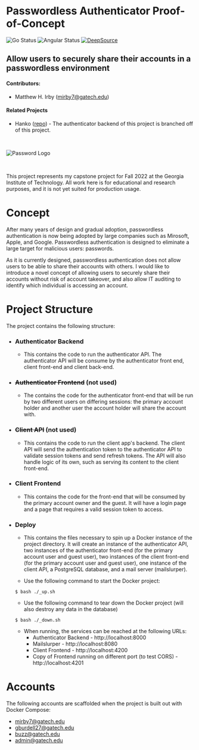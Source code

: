 # Passwordless Authenticator Proof-of-Concept

![Go Status](https://github.com/irby/passwordless-authenticator-poc/actions/workflows/go.yml/badge.svg)
![Angular Status](https://github.com/irby/passwordless-authenticator-poc/actions/workflows/angular.yml/badge.svg)
[![DeepSource](https://deepsource.io/gh/irby/passwordless-authenticator-poc.svg/?label=active+issues&show_trend=true&token=18F2Tg-z_fmRT7644g5aQoft)](https://deepsource.io/gh/irby/passwordless-authenticator-poc/?ref=repository-badge)

## Allow users to securely share their accounts in a passwordless environment


#### Contributors:
- Matthew H. Irby (mirby7@gatech.edu)

#### Related Projects
- Hanko ([repo](https://github.com/teamhanko/hanko)) - The authenticator backend of this project is branched off of this project.


<br/>


![Password Logo](https://securityintelligence.com/wp-content/uploads/2018/10/si-eight-character-password-feature.jpg)

<br/>


This project represents my capstone project for Fall 2022 at the Georgia Institute of Technology. All work here is for educational and research purposes, and it is not yet suited for production usage.

# Concept

After many years of design and gradual adoption, passwordless authentication is now being adopted by large companies such as Mirosoft, Apple, and Google. Passwordless authentication is designed to eliminate a large target for malicious users: passwords. 

As it is currently designed, passwordless authentication does not allow users to be able to share their accounts with others. I would like to introduce a novel concept of allowing users to securely share their accounts without risk of account takeover, and also allow IT auditing to identify which individual is accessing an account.

# Project Structure

The project contains the following structure:

- ### Authenticator Backend
  - This contains the code to run the authenticator API. The authenticator API will be consume by the authenticator front end, client front-end and client back-end.

- ### ~~Authenticator Frontend~~ (not used)
  - The contains the code for the authenticator front-end that will be run by two different users on differing sessions: the primary account holder and another user the account holder will share the account with.

- ### ~~Client API~~ (not used)
  - This contains the code to run the client app's backend. The client API will send the authentication token to the authenticator API to validate session tokens and send refresh tokens. The API will also handle logic of its own, such as serving its content to the client front-end.

- ### Client Frontend
  - This contains the code for the front-end that will be consumed by the primary account owner and the guest. It will have a login page and a page that requires a valid session token to access.

- ### Deploy
  - This contains the files necessary to spin up a Docker instance of the project directory. It will create an instance of the authenticator API, two instances of the authenticator front-end (for the primary account user and guest user), two instances of the client front-end (for the primary account user and guest user), one instance of the client API, a PostgreSQL database, and a mail server (mailslurper).

  - Use the following command to start the Docker project:
  
  ```(shell)
  $ bash ./_up.sh
  ```

  - Use the following command to tear down the Docker project (will also destroy any data in the database)
  
  ```(shell)
  $ bash ./_down.sh
  ```

  - When running, the services can be reached at the following URLs:
    - Authenticator Backend - http://localhost:8000
    - Mailslurper - http://localhost:8080
    - Client Frontend - http://localhost:4200
    - Copy of Frontend running on different port (to test CORS) - http://localhost:4201


# Accounts
The following accounts are scaffolded when the project is built out with Docker Compose:
- mirby7@gatech.edu
- gburdell27@gatech.edu
- buzz@gatech.edu
- admin@gatech.edu
